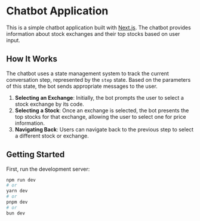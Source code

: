 # Chatbot Application

This is a simple chatbot application built with [Next.js](https://nextjs.org). The chatbot provides information about stock exchanges and their top stocks based on user input.

## How It Works

The chatbot uses a state management system to track the current conversation step, represented by the `step` state. Based on the parameters of this state, the bot sends appropriate messages to the user.

1. **Selecting an Exchange**: Initially, the bot prompts the user to select a stock exchange by its code.
2. **Selecting a Stock**: Once an exchange is selected, the bot presents the top stocks for that exchange, allowing the user to select one for price information.
3. **Navigating Back**: Users can navigate back to the previous step to select a different stock or exchange.

## Getting Started

First, run the development server:

```bash
npm run dev
# or
yarn dev
# or
pnpm dev
# or
bun dev
```
